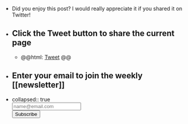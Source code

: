 

- Did you enjoy this post? I would really appreciate it if you shared it on Twitter!
- ## Click the Tweet button to share the current page
	- @@html: <a href="https://twitter.com/share?ref_src=twsrc%5Etfw" class="twitter-share-button" data-show-count="false" data-via="bsunter">Tweet</a><script async src="https://platform.twitter.com/widgets.js" charset="utf-8"></script> @@
- ## Enter your email to join the weekly [[newsletter]]
- <div id="revue-embed">
  collapsed:: true
    <form action="https://www.getrevue.co/profile/bsunter/add_subscriber" method="post" id="revue-form" name="revue-form"  target="_blank">
    <div class="revue-form-group">
      <input class="revue-form-field" placeholder="name@email.com" type="email" name="member[email]" id="member_email">
    </div>
    <div class="revue-form-actions">
      <input type="submit" value="Subscribe" name="member[subscribe]" id="member_submit">
    </div>
    </form>
  </div>
  